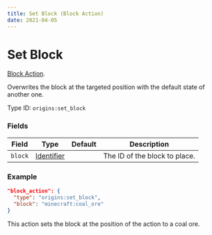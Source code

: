 ```yaml
---
title: Set Block (Block Action)
date: 2021-04-05
---
```

# Set Block

[Block Action](../block_actions.md).

Overwrites the block at the targeted position with the default state of another one.

Type ID: `origins:set_block`

### Fields

Field  | Type | Default | Description
-------|------|---------|-------------
`block` | [Identifier](../data_types/identifier.md) | | The ID of the block to place.

### Example

```json
"block_action": {
  "type": "origins:set_block",
  "block": "minecraft:coal_ore"
}
```

This action sets the block at the position of the action to a coal ore.
